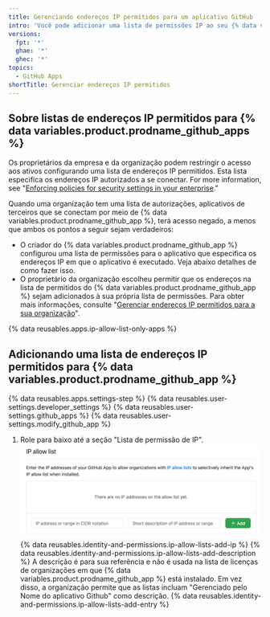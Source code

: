 ```yaml
---
title: Gerenciando endereços IP permitidos para um aplicativo GitHub
intro: 'Você pode adicionar uma lista de permissões IP ao seu {% data variables.product.prodname_github_app %} para evitar que seu aplicativo seja bloqueado pela própria lista de permissões da organização.'
versions:
  fpt: '*'
  ghae: '*'
  ghec: '*'
topics:
  - GitHub Apps
shortTitle: Gerenciar endereços IP permitidos
---
```


## Sobre listas de endereços IP permitidos para {% data variables.product.prodname_github_apps %}

Os proprietários da empresa e da organização podem restringir o acesso aos ativos configurando uma lista de endereços IP permitidos. Esta lista especifica os endereços IP autorizados a se conectar. For more information, see "[Enforcing policies for security settings in your enterprise](/admin/policies/enforcing-policies-for-your-enterprise/enforcing-policies-for-security-settings-in-your-enterprise#managing-allowed-ip-addresses-for-organizations-in-your-enterprise)."

Quando uma organização tem uma lista de autorizações, aplicativos de terceiros que se conectam por meio de {% data variables.product.prodname_github_app %}, terá acesso negado, a menos que ambos os pontos a seguir sejam verdadeiros:

* O criador do {% data variables.product.prodname_github_app %} configurou uma lista de permissões para o aplicativo que especifica os endereços IP em que o aplicativo é executado. Veja abaixo detalhes de como fazer isso.
* O proprietário da organização escolheu permitir que os endereços na lista de permitidos do {% data variables.product.prodname_github_app %} sejam adicionados à sua própria lista de permissões. Para obter mais informações, consulte "[Gerenciar endereços IP permitidos para a sua organização](/organizations/keeping-your-organization-secure/managing-allowed-ip-addresses-for-your-organization#allowing-access-by-github-apps)".

{% data reusables.apps.ip-allow-list-only-apps %}

## Adicionando uma lista de endereços IP permitidos para {% data variables.product.prodname_github_app %}

{% data reusables.apps.settings-step %}
{% data reusables.user-settings.developer_settings %}
{% data reusables.user-settings.github_apps %}
{% data reusables.user-settings.modify_github_app %}
1. Role para baixo até a seção "Lista de permissão de IP". ![Seção de informações básicas para o seu aplicativo GitHub](/assets/images/github-apps/github-apps-allow-list-empty.png)
{% data reusables.identity-and-permissions.ip-allow-lists-add-ip %}
{% data reusables.identity-and-permissions.ip-allow-lists-add-description %}
  A descrição é para sua referência e não é usada na lista de licenças de organizações em que {% data variables.product.prodname_github_app %} está instalado. Em vez disso, a organização permite que as listas incluam "Gerenciado pelo Nome do aplicativo Github" como descrição.
{% data reusables.identity-and-permissions.ip-allow-lists-add-entry %}
